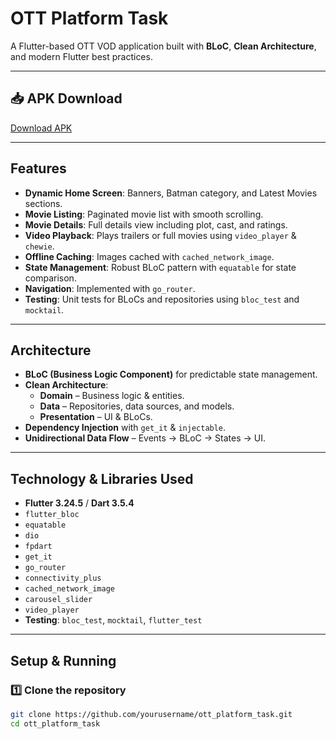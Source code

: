 # OTT Platform Task

A Flutter-based OTT VOD application built with **BLoC**, **Clean Architecture**, and modern Flutter best practices.

---

## 📥 APK Download
[Download APK](https://drive.google.com/drive/folders/1i_F1vu-0dcIT0N0gkqGVm1Glti9E0NeH?usp=sharing)

---

## Features
- **Dynamic Home Screen**: Banners, Batman category, and Latest Movies sections.
- **Movie Listing**: Paginated movie list with smooth scrolling.
- **Movie Details**: Full details view including plot, cast, and ratings.
- **Video Playback**: Plays trailers or full movies using `video_player` & `chewie`.
- **Offline Caching**: Images cached with `cached_network_image`.
- **State Management**: Robust BLoC pattern with `equatable` for state comparison.
- **Navigation**: Implemented with `go_router`.
- **Testing**: Unit tests for BLoCs and repositories using `bloc_test` and `mocktail`.

---

## Architecture
- **BLoC (Business Logic Component)** for predictable state management.
- **Clean Architecture**:
  - **Domain** – Business logic & entities.
  - **Data** – Repositories, data sources, and models.
  - **Presentation** – UI & BLoCs.
- **Dependency Injection** with `get_it` & `injectable`.
- **Unidirectional Data Flow** – Events → BLoC → States → UI.

---

## Technology & Libraries Used
- **Flutter 3.24.5** / **Dart 3.5.4**
- `flutter_bloc`
- `equatable`
- `dio`
- `fpdart`
- `get_it`
- `go_router`
- `connectivity_plus`
- `cached_network_image`
- `carousel_slider`
- `video_player`
- **Testing**: `bloc_test`, `mocktail`, `flutter_test`

---

## Setup & Running

### 1️⃣ Clone the repository
```bash
git clone https://github.com/yourusername/ott_platform_task.git
cd ott_platform_task
